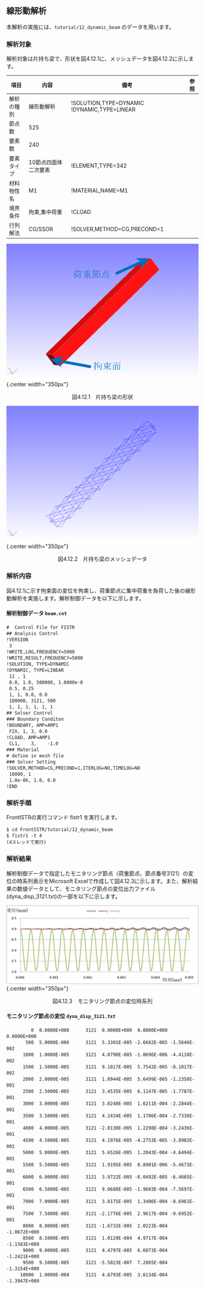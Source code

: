 ##  線形動解析

本解析の実施には、`tutorial/12_dynamic_beam` のデータを用います。

### 解析対象

解析対象は片持ち梁で、形状を図4.12.1に、メッシュデータを図4.12.2に示します。

 | 項目       | 内容                 | 備考                                          | 参照 |
 |------------|----------------------|-----------------------------------------------|------|
 | 解析の種別 | 線形動解析           | !SOLUTION,TYPE=DYNAMIC   !DYNAMIC,TYPE=LINEAR |      |
 | 節点数     | 525                  |                                               |      |
 | 要素数     | 240                  |                                               |      |
 | 要素タイプ | 10節点四面体二次要素 | !ELEMENT,TYPE=342                             |      |
 | 材料物性名 | M1                   | !MATERIAL,NAME=M1                             |      |
 | 境界条件   | 拘束,集中荷重        | !CLOAD                                        |      | 
 | 行列解法   | CG/SSOR              | !SOLVER,METHOD=CG,PRECOND=1                   |      |
 

![片持ち梁の形状](./media/tutorial12_01.png){.center width="350px"}
<div style="text-align: center;">
図4.12.1　片持ち梁の形状
</div>

![片持ち梁のメッシュデータ](./media/tutorial12_02.png){.center width="350px"}
<div style="text-align: center;">
図4.12.2　片持ち梁のメッシュデータ
</div>

### 解析内容

図4.12.1に示す拘束面の変位を拘束し、荷重節点に集中荷重を負荷した後の線形動解析を実施します。解析制御データを以下に示します。

#### 解析制御データ `beam.cnt`

```
#  Control File for FISTR
## Analysis Control
!VERSION
 3
!WRITE,LOG,FREQUENCY=5000
!WRITE,RESULT,FREQUENCY=5000
!SOLUTION, TYPE=DYNAMIC
!DYNAMIC, TYPE=LINEAR
 11 , 1
 0.0, 1.0, 500000, 1.0000e-8
 0.5, 0.25
 1, 1, 0.0, 0.0
 100000, 3121, 500
 1, 1, 1, 1, 1, 1
## Solver Control
### Boundary Conditon
!BOUNDARY, AMP=AMP1
 FIX, 1, 3, 0.0
!CLOAD, AMP=AMP1
 CL1,    3,    -1.0
### Material
# define in mesh file
### Solver Setting
!SOLVER,METHOD=CG,PRECOND=1,ITERLOG=NO,TIMELOG=NO
 10000, 1
 1.0e-06, 1.0, 0.0
!END
```

### 解析手順

FrontISTRの実行コマンド fistr1 を実行します。

```
$ cd FrontISTR/tutorial/12_dynamic_beam
$ fistr1 -t 4
(4スレッドで実行)
```

### 解析結果

解析制御データで指定したモニタリング節点（荷重節点、節点番号3121）の変位の時系列表示をMicrosoft
Excelで作成して図4.12.3に示します。また、解析結果の数値データとして、モニタリング節点の変位出力ファイル(dyna_disp_3121.txt)の一部を以下に示します。

![モニタリング節点の変位時系列](./media/tutorial12_03.png){.center width="350px"}
<div style="text-align: center;">
図4.12.3　モニタリング節点の変位時系列
</div>

#### モニタリング節点の変位 `dyna_disp_3121.txt`

```
         0  0.0000E+000      3121  0.0000E+000  0.0000E+000  0.0000E+000
       500  5.0000E-006      3121  5.3301E-005 -2.6682E-005 -1.5646E-002
      1000  1.0000E-005      3121  4.0790E-005 -1.0696E-006 -4.4118E-002
      1500  1.5000E-005      3121  9.1017E-005  5.7542E-005 -8.1017E-002
      2000  2.0000E-005      3121  1.8944E-005  5.6499E-005 -1.2358E-001
      2500  2.5000E-005      3121  3.4535E-005  6.1147E-005 -1.7787E-001
      3000  3.0000E-005      3121  3.0248E-005  1.6211E-004 -2.2844E-001
      3500  3.5000E-005      3121  4.2434E-005  1.1706E-004 -2.7330E-001
      4000  4.0000E-005      3121 -2.0130E-005  1.2298E-004 -3.2436E-001
      4500  4.5000E-005      3121  4.1976E-005 -4.2753E-005 -3.8902E-001
      5000  5.0000E-005      3121  5.6526E-005  1.2043E-004 -4.6494E-001
      5500  5.5000E-005      3121  1.9195E-005  8.8901E-006 -5.4673E-001
      6000  6.0000E-005      3121  3.9722E-005 -8.0492E-005 -6.4665E-001
      6500  6.5000E-005      3121  9.0688E-005 -1.9603E-004 -7.5697E-001
      7000  7.0000E-005      3121  3.8175E-005  1.3406E-004 -8.6961E-001
      7500  7.5000E-005      3121 -2.1776E-005  2.9617E-004 -9.6952E-001
      8000  8.0000E-005      3121 -1.6732E-005  2.0223E-004 -1.0672E+000
      8500  8.5000E-005      3121  1.0129E-004  4.9717E-004 -1.1583E+000
      9000  9.0000E-005      3121  4.4797E-005  6.6073E-004 -1.2421E+000
      9500  9.5000E-005      3121 -5.5023E-007  7.2865E-004 -1.3154E+000
     10000  1.0000E-004      3121  4.6793E-005  3.6134E-004 -1.3947E+000
```
